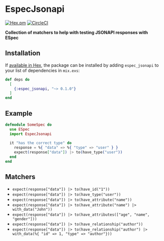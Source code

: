 # EspecJsonapi
[![Hex.pm](https://img.shields.io/hexpm/v/espec_jsonapi.svg)](https://hex.pm/packages/espec_jsonapi)
[![CircleCI](https://circleci.com/gh/gmartsenkov/espec_jsonapi.svg?style=svg)](https://circleci.com/gh/gmartsenkov/espec_jsonapi)

**Collection of matchers to help with testing JSONAPI responses with ESpec**

## Installation

If [available in Hex](https://hex.pm/docs/publish), the package can be installed
by adding `espec_jsonapi` to your list of dependencies in `mix.exs`:

```elixir
def deps do
  [
    {:espec_jsonapi, "~> 0.1.0"}
  ]
end
```

## Example

``` elixir
defmodule SomeSpec do
  use ESpec
  import EspecJsonapi
  
  it "has the correct type" do
    response = %{ "data" => %{ "type" => "user" } }
    expect(response["data"]) |> to(have_type("user"))
  end
end
```

## Matchers

* `expect(response["data"]) |> to(have_id("1"))`
* `expect(response["data"]) |> to(have_type("user"))`
* `expect(response["data"]) |> to(have_attribute("name"))`
* `expect(response["data"]) |> to(have_attribute("name") |> with_data("John"))`
* `expect(response["data"]) |> to(have_attributes(["age", "name", "gender"]))`
* `expect(response["data"]) |> to(have_relationship("author"))`
* `expect(response["data"]) |> to(have_relationship("author") |> with_data(%{ "id" => 1, "type" => "author"}))`



